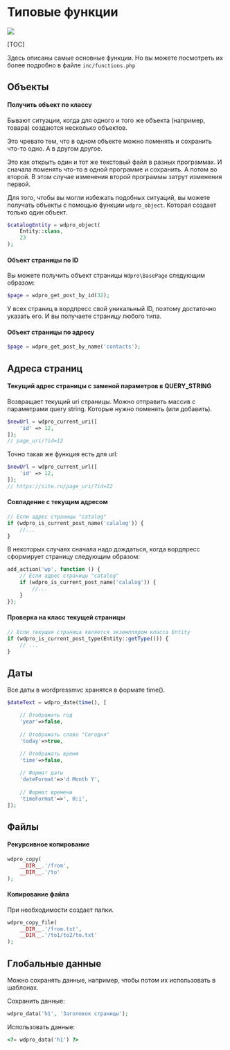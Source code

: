 # Типовые функции

[![](http://img.youtube.com/vi/cCTz6h3H8GE/0.jpg)](http://www.youtube.com/watch?v=cCTz6h3H8GE "")

[TOC]

Здесь описаны самые основные функции. Но вы можете посмотреть их более подробно в файле `inc/functions.php`

## Объекты

#### Получить объект по классу

Бывают ситуации, когда для одного и того же объекта (например, товара) создаются несколько объектов.

Это чревато тем, что в одном объекте можно поменять и сохранить что-то одно. А в другом другое.

Это как открыть один и тот же текстовый файл в разных программах. И сначала поменять что-то в одной программе и сохранить. А потом во второй. В этом случае изменения второй программы затрут изменения первой.

Для того, чтобы вы могли избежать подобных ситуаций, вы можете получать объекты с помощью функции `wdpro_object`. Которая создает только один объект.

```php
$catalogEntity = wdpro_object(
	Entity::class,
    23
);
```



#### Объект страницы по ID

Вы можете получить объект страницы `Wdpro\BasePage` следующим образом:

```php
$page = wdpro_get_post_by_id(32);
```

У всех страниц в вордпресс свой уникальный ID, поэтому достаточно указать его. И вы получаете страницу любого типа.



#### Объект страницы по адресу

```php
$page = wdpro_get_post_by_name('contacts');
```



## Адреса страниц

#### Текущий адрес страницы с заменой параметров в QUERY_STRING

Возвращает текущий uri страницы. Можно отправить массив с параметрами query string. Которые нужно поменять (или добавить).

```php
$newUrl = wdpro_current_uri([
    'id' => 12,
]);
// page_uri/?id=12
```

Точно такая же функция есть для url:

```php
$newUrl = wdpro_current_url([
    'id' => 12,
]);
// https://site.ru/page_uri/?id=12
```



#### Совпадение с текущим адресом

```php
// Если адрес страницы "catalog"
if (wdpro_is_current_post_name('calalog')) {
    //...
}
```

В некоторых случаях сначала надо дождаться, когда вордпресс сформирует страницу следующим образом:

```php
add_action('wp', function () {
    // Если адрес страницы "catalog"
    if (wdpro_is_current_post_name('calalog')) {
        //...
    }
});
```



#### Проверка на класс текущей страницы

```php
// Если текущая страница является экземпляром класса Entity
if (wdpro_is_current_post_type(Entity::getType())) {
	// ...
}
```



## Даты

Все даты в wordpressmvc хранятся в формате time(). 

```php
$dateText = wdpro_date(time(), [

	// Отображать год
    'year'=>false,
    
    // Отображать слово "Сегодня"
    'today'=>true,
    
    // Отображать время
    'time'=>false,

	// Формат даты
    'dateFormat'=>'d Month Y',
    
    // Формат времени
    'timeFormat'=>', H:i',
]);
```



## Файлы

#### Рекурсивное копирование

```php
wdpro_copy(
    __DIR__.'/from',
    __DIR__.'/to'
);
```



#### Копирование файла

При необходимости создает папки.

```php
wdpro_copy_file(
	__DIR__.'/from.txt',
    __DIR__.'/to1/to2/to.txt'
);
```



## Глобальные данные

Можно сохранять данные, например, чтобы потом их использовать в шаблонах.

Сохранить данные:

```php
wdpro_data('h1', 'Заголовок страницы');
```

Использовать данные:

```php
<?= wdpro_data('h1') ?>
```



